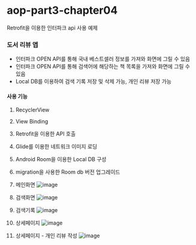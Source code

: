 # aop-part3-chapter04
Retrofit을 이용한 인터파크 api 사용 예제

### 도서 리뷰 앱
- 인터파크 OPEN API를 통해 국내 베스트셀러 정보를 가져와 화면에 그릴 수 있음
- 인터파크 OPEN API를 통해 검색어에 해당하는 책 목록을 가져와 화면에 그릴 수 있음
- Local DB를 이용하여 검색 기록 저장 및 삭제 가능, 개인 리뷰 저장 가능

#### 사용 기능
1. RecyclerView
2. View Binding
3. Retrofit을 이용한 API 호출
4. Glide를 이용한 네트워크 이미지 로딩
5. Android Room을 이용한 Local DB 구성
6. migration을 사용한 Room db 버전 업그레이드

1. 메인화면
![image](https://user-images.githubusercontent.com/53904156/128588674-ab4eb70f-9309-41e2-ac74-b343a178cc5f.png)


2. 검색화면
![image](https://user-images.githubusercontent.com/53904156/128588697-a6a3d984-91b2-49bb-b768-367a1d4a70e2.png)


3. 검색기록
![image](https://user-images.githubusercontent.com/53904156/128588701-e8ea1cd2-74a5-44ed-8785-1d01e4c0f1d9.png)


4. 상세페이지
![image](https://user-images.githubusercontent.com/53904156/128588678-e8ce686a-bc0c-4b28-931e-ca0e539dcf0b.png)


5. 상세페이지 - 개인 리뷰 작성
![image](https://user-images.githubusercontent.com/53904156/128588689-49fadba3-2e80-4481-a335-84eab055c20f.png)
